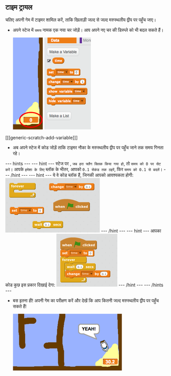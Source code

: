 ## टाइम ट्रायल

चलिए अपनी गेम में टाइमर शामिल करें, ताकि खिलाड़ी जल्द से जल्द मरुस्थलीय द्वीप पर पहुँच जाए।

+ अपने स्टेज में `समय` नामक एक नया चर जोड़ें। आप अपने नए चर की डिस्प्ले को भी बदल सकते हैं।

	![screenshot](images/boat-variable.png)

[[[generic-scratch-add-variable]]]

+ अब अपने स्टेज में कोड जोड़ें ताकि टाइमर नौका के मरुस्थलीय द्वीप पर पहुँच जाने तक समय गिनता रहे।

--- hints ---
--- hint ---
स्टेज पर , `जब हरा फ्लैग क्लिक किया गया हो`, तो `समय को 0 पर सेट करें`। आपके `हमेशा के लिए` ब्लॉक के भीतर, आपको `0.1 सेकंड तक ठहरें`, फिर `समय को 0.1 से बदलें`।
--- /hint ---
--- hint ---
ये वे कोड ब्लॉक हैं, जिनकी आपको आवश्यकता होगी:
![screenshot](images/boat-time-blocks.png)
--- /hint ---
--- hint ---
आपका कोड कुछ इस प्रकार दिखाई देगा:
![screenshot](images/boat-time-code.png)
--- /hint ---
--- /hints ---

+ बस इतना ही! अपनी गेम का परीक्षण करें और देखें कि आप कितनी जल्द मरुस्थलीय द्वीप पर पहुँच सकते हैं!

  ![screenshot](images/boat-variable-test.png)

